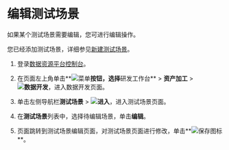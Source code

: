# 编辑测试场景

如果某个测试场景需要编辑，您可进行编辑操作。

您已经添加测试场景，详细参见[新建测试场景](/cn.zh-CN/用户指南/数据开发/测试场景/新建测试场景.md)。

1.  登录[数据资源平台控制台](https://dataq.console.aliyun.com)。

2.  在页面左上角单击**![菜单](https://static-aliyun-doc.oss-accelerate.aliyuncs.com/assets/img/zh-CN/6504337061/p188771.png)**按钮，选择**研发工作台** \> **资产加工** \> **![数据开发](https://static-aliyun-doc.oss-accelerate.aliyuncs.com/assets/img/zh-CN/2524223261/p282097.png)**，进入数据开发页面。

3.  单击左侧导航栏**测试场景** \> **![进入](https://static-aliyun-doc.oss-accelerate.aliyuncs.com/assets/img/zh-CN/6504337061/p188815.png)**，进入测试场景页面。

4.  在**测试场景**列表中，选择待编辑场景，单击**编辑**。

5.  页面跳转到测试场景编辑页面，对测试场景页面进行修改，单击**![保存](https://static-aliyun-doc.oss-accelerate.aliyuncs.com/assets/img/zh-CN/9857900161/p208484.png)图标**。


